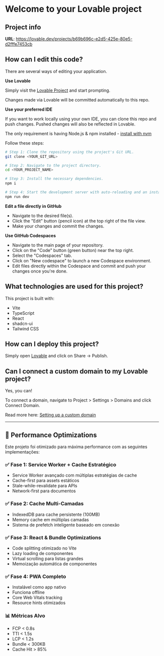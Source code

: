 # Welcome to your Lovable project

## Project info

**URL**: https://lovable.dev/projects/b69b696c-e2d5-425e-80e5-d2fffe7453cb

## How can I edit this code?

There are several ways of editing your application.

**Use Lovable**

Simply visit the [Lovable Project](https://lovable.dev/projects/b69b696c-e2d5-425e-80e5-d2fffe7453cb) and start prompting.

Changes made via Lovable will be committed automatically to this repo.

**Use your preferred IDE**

If you want to work locally using your own IDE, you can clone this repo and push changes. Pushed changes will also be reflected in Lovable.

The only requirement is having Node.js & npm installed - [install with nvm](https://github.com/nvm-sh/nvm#installing-and-updating)

Follow these steps:

```sh
# Step 1: Clone the repository using the project's Git URL.
git clone <YOUR_GIT_URL>

# Step 2: Navigate to the project directory.
cd <YOUR_PROJECT_NAME>

# Step 3: Install the necessary dependencies.
npm i

# Step 4: Start the development server with auto-reloading and an instant preview.
npm run dev
```

**Edit a file directly in GitHub**

- Navigate to the desired file(s).
- Click the "Edit" button (pencil icon) at the top right of the file view.
- Make your changes and commit the changes.

**Use GitHub Codespaces**

- Navigate to the main page of your repository.
- Click on the "Code" button (green button) near the top right.
- Select the "Codespaces" tab.
- Click on "New codespace" to launch a new Codespace environment.
- Edit files directly within the Codespace and commit and push your changes once you're done.

## What technologies are used for this project?

This project is built with:

- Vite
- TypeScript
- React
- shadcn-ui
- Tailwind CSS

## How can I deploy this project?

Simply open [Lovable](https://lovable.dev/projects/b69b696c-e2d5-425e-80e5-d2fffe7453cb) and click on Share -> Publish.

## Can I connect a custom domain to my Lovable project?

Yes, you can!

To connect a domain, navigate to Project > Settings > Domains and click Connect Domain.

Read more here: [Setting up a custom domain](https://docs.lovable.dev/tips-tricks/custom-domain#step-by-step-guide)

---

## 🚀 Performance Optimizations

Este projeto foi otimizado para máxima performance com as seguintes implementações:

### ✅ Fase 1: Service Worker + Cache Estratégico
- Service Worker avançado com múltiplas estratégias de cache
- Cache-first para assets estáticos
- Stale-while-revalidate para APIs
- Network-first para documentos

### ✅ Fase 2: Cache Multi-Camadas
- IndexedDB para cache persistente (100MB)
- Memory cache em múltiplas camadas
- Sistema de prefetch inteligente baseado em conexão

### ✅ Fase 3: React & Bundle Optimizations
- Code splitting otimizado no Vite
- Lazy loading de componentes
- Virtual scrolling para listas grandes
- Memoização automática de componentes

### ✅ Fase 4: PWA Completo
- Instalável como app nativo
- Funciona offline
- Core Web Vitals tracking
- Resource hints otimizados

### 📊 Métricas Alvo
- FCP < 0.8s
- TTI < 1.5s
- LCP < 1.2s
- Bundle < 300KB
- Cache Hit > 85%
